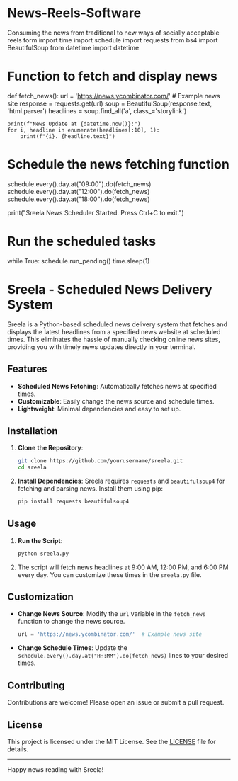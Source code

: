 # News-Reels-Software
Consuming the news from traditional to new ways of socially acceptable reels form 
import time
import schedule
import requests
from bs4 import BeautifulSoup
from datetime import datetime

# Function to fetch and display news
def fetch_news():
    url = 'https://news.ycombinator.com/'  # Example news site
    response = requests.get(url)
    soup = BeautifulSoup(response.text, 'html.parser')
    headlines = soup.find_all('a', class_='storylink')

    print(f"News Update at {datetime.now()}:")
    for i, headline in enumerate(headlines[:10], 1):
        print(f"{i}. {headline.text}")

# Schedule the news fetching function
schedule.every().day.at("09:00").do(fetch_news)
schedule.every().day.at("12:00").do(fetch_news)
schedule.every().day.at("18:00").do(fetch_news)

print("Sreela News Scheduler Started. Press Ctrl+C to exit.")

# Run the scheduled tasks
while True:
    schedule.run_pending()
    time.sleep(1)
# Sreela - Scheduled News Delivery System

Sreela is a Python-based scheduled news delivery system that fetches and displays the latest headlines from a specified news website at scheduled times. This eliminates the hassle of manually checking online news sites, providing you with timely news updates directly in your terminal.

## Features

- **Scheduled News Fetching**: Automatically fetches news at specified times.
- **Customizable**: Easily change the news source and schedule times.
- **Lightweight**: Minimal dependencies and easy to set up.

## Installation

1. **Clone the Repository**:
    ```bash
    git clone https://github.com/yourusername/sreela.git
    cd sreela
    ```

2. **Install Dependencies**:
    Sreela requires `requests` and `beautifulsoup4` for fetching and parsing news.
    Install them using pip:
    ```bash
    pip install requests beautifulsoup4
    ```

## Usage

1. **Run the Script**:
    ```bash
    python sreela.py
    ```

2. The script will fetch news headlines at 9:00 AM, 12:00 PM, and 6:00 PM every day. You can customize these times in the `sreela.py` file.

## Customization

- **Change News Source**:
    Modify the `url` variable in the `fetch_news` function to change the news source.
    ```python
    url = 'https://news.ycombinator.com/'  # Example news site
    ```

- **Change Schedule Times**:
    Update the `schedule.every().day.at("HH:MM").do(fetch_news)` lines to your desired times.

## Contributing

Contributions are welcome! Please open an issue or submit a pull request.

## License

This project is licensed under the MIT License. See the [LICENSE](LICENSE) file for details.

---

Happy news reading with Sreela!
